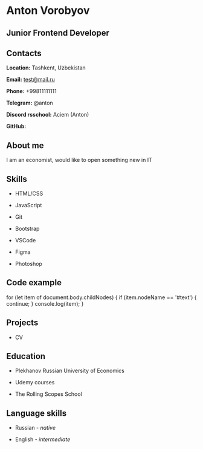 # Anton Vorobyov

## Junior Frontend Developer


## Contacts

**Location:** Tashkent, Uzbekistan

**Email:** test@mail.ru

**Phone:** +99811111111

**Telegram:** @anton

**Discord rsschool:** Aciem (Anton)

**GitHub:** 


## About me
I am an economist, would like to open something new in IT


## Skills

* HTML/CSS

* JavaScript

* Git 

* Bootstrap

* VSCode

* Figma

* Photoshop


## Code example

for (let item of document.body.childNodes) {
    if (item.nodeName == '#text') {
        continue; 
    }
    console.log(item);
}

## Projects

* CV


## Education 
* Plekhanov Russian University of Economics

* Udemy courses

* The Rolling Scopes School


## Language skills

* Russian - *native*

* English - *intermediate*

